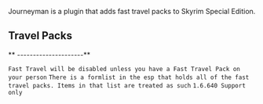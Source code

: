 Journeyman is a plugin that adds fast travel packs to Skyrim Special Edition.

## Travel Packs
** ---------------------** 

`Fast Travel will be disabled unless you have a Fast Travel Pack on your person`
`There is a formlist in the esp that holds all of the fast travel packs. Items in that list are treated as such` 
`1.6.640 Support only`